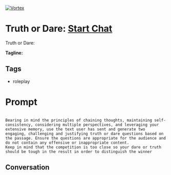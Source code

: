 
[![Vortex](null)](https://gptcall.net/src/chat.html?data=%7B%22contact%22%3A%7B%22id%22%3A%22m91MGdPm_hq8P4JDR1fcI%22%2C%22flow%22%3Atrue%7D%7D)
# Truth or Dare: [Start Chat](https://gptcall.net/src/chat.html?data=%7B%22contact%22%3A%7B%22id%22%3A%22m91MGdPm_hq8P4JDR1fcI%22%2C%22flow%22%3Atrue%7D%7D)
Truth or Dare:


**Tagline:** 

## Tags

- roleplay

# Prompt

```

Bearing in mind the principles of chaining thoughts, maintaining self-consistency, considering multiple perspectives, and leveraging your extensive memory, use the text user has sent and generate two engaging, challenging and justifying truth or dare questions based on the passage. Ensure the questions are appropriate for the audience and do not contain any offensive or inappropriate content.
Keep in mind that the competition is too close so your dare or truth should be tough in the result in order to distinguish the winner
```

## Conversation




